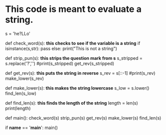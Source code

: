 
# This code is meant to evaluate a string.
s = 'he?LLo'

def check_word(s):    __this checks to see if the variable is a string__
    if isinstance(s,str):
        pass
    else:
        print("This is not a string")


def strip_pun(s):    __this strips the question mark from s__
    s_stripped = s.replace('?','')
    #print(s_stripped)
    get_rev(s_stripped)


def get_rev(s):    __this puts the string in reverse__
    s_rev = s[::-1]
    #print(s_rev)
    make_lower(s_rev)

def make_lower(s):    __this makes the string lowercase__
    s_low = s.lower()
    find_len(s_low)
    
    
def find_len(s):    __this finds the length of the string__
    length = len(s)
    print(length)

def main():
    check_word(s)
    strip_pun(s)
    get_rev(s)
    make_lower(s)
    find_len(s)
    


if __name__ == '__main__':
    main()
